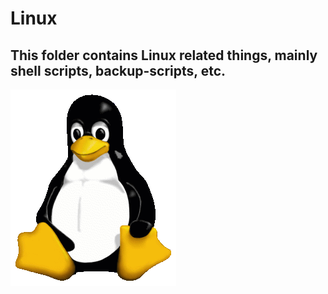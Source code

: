# Linux
## This folder contains Linux related things, mainly shell scripts, backup-scripts, etc.
![tux-image](Tux.png)

